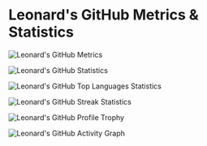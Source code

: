 # Leonard's GitHub Metrics & Statistics

![Leonard's GitHub Metrics](https://metrics.lecoq.io/sheeeng?template=classic&config.timezone=Europe%2FOslo)

![Leonard's GitHub Statistics](https://github-readme-stats.vercel.app/api?username=sheeeng&show_icons=true&theme=nightowl)

![Leonard's GitHub Top Languages Statistics](https://github-readme-stats.vercel.app/api/top-langs/?username=sheeeng&show_icons=true&theme=nightowl&langs_count=5&layout=compact)

![Leonard's GitHub Streak Statistics](https://github-readme-streak-stats.herokuapp.com?user=sheeeng&theme=nightowl&hide_border=true&date_format=M%20j%5B%2C%20Y%5D)

![Leonard's GitHub Profile Trophy](https://github-profile-trophy.vercel.app/?username=sheeeng&theme=nord&no-bg=false&no-frame=false&column=4&row=2)

![Leonard's GitHub Activity Graph](https://activity-graph.herokuapp.com/graph?username=sheeeng&theme=github)

<!--
https://docs.github.com/en/rest/rate-limit#get-rate-limit-status-for-the-authenticated-user

curl -H "Accept: application/vnd.github+json" -H "Authorization: token ${GITHUB_PERSONAL_ACCESS_TOKEN_USER_SCOPE}" https://api.github.com/rate_limit

https://docs.github.com/en/rest/overview/resources-in-the-rest-api#oauth2-token-sent-in-a-header

curl --header "Authorization: token ${GITHUB_PERSONAL_ACCESS_TOKEN_USER_SCOPE}" https://api.github.com/user
-->
